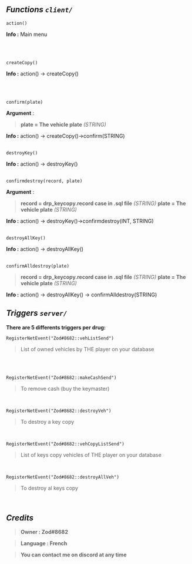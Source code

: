 ## _Functions `client/`_<br/>

```
action()
```
**Info :** Main menu

<br/><br/>

```
createCopy()
```

**Info :** action() → createCopy()

<br/><br/>

```
confirm(plate)
```

**Argument** :<br/>

>  **plate = The vehicle plate**  _(STRING)_

**Info :** action() → createCopy()->confirm(STRING)
<br/><br/>

```
destroyKey()
```

**Info :** action() → destroyKey()
<br/><br/>

```
confirmdestroy(record, plate)
```

**Argument** :<br/>

>  **record = drp_keycopy.record case in .sql file**  _(STRING)_
>  **plate = The vehicle plate**  _(STRING)_

  

**Info :** action() → destroyKey()->confirmdestroy(INT, STRING)
<br/><br/>

```
destroyAllKey()
```
  

**Info :** action() → destroyAllKey()
<br/><br/>

```
confirmAlldestroy(plate)
```
  
>  **record = drp_keycopy.record case in .sql file**  _(STRING)_
>  **plate = The vehicle plate**  _(STRING)_

**Info :** action() → destroyAllKey() → confirmAlldestroy(STRING)
<br/>



## _Triggers `server/`_

**There are 5 differents triggers per drug:**

  

```
RegisterNetEvent("Zod#8682::vehListSend")
```

> List of owned vehicles by THE player on your database

  

<br/><br/>

  

```
RegisterNetEvent("Zod#8682::makeCashSend")
```

> To remove cash (buy the keymaster)

  

<br/>

  

```
RegisterNetEvent("Zod#8682::destroyVeh")
```

> To destroy a key copy

  

<br/>



```
RegisterNetEvent("Zod#8682::vehCopyListSend")
```

> List of keys copy vehicles of THE player on your database

  

<br/>


```
RegisterNetEvent("Zod#8682::destroyAllVeh")
```

> To destroy al keys copy

  

<br/>

  

## _Credits_

>  **Owner : Zod#8682**  <br/>

>  **Language : French**  <br/>

>  **You can contact me on discord at any time**
